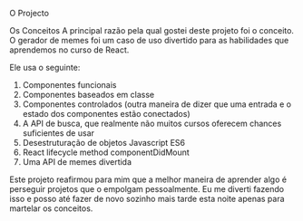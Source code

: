 O Projecto

Os Conceitos
A principal razão pela qual gostei deste projeto foi o conceito.
O gerador de memes foi um caso de uso divertido para as habilidades que aprendemos no curso de React.

Ele usa o seguinte:

1. Componentes funcionais
2. Componentes baseados em classe
3. Componentes controlados (outra maneira de dizer que uma entrada e o estado dos componentes estão conectados)
4. A API de busca, que realmente não muitos cursos oferecem chances suficientes de usar
5. Desestruturação de objetos Javascript ES6
6. React lifecycle method componentDidMount
7. Uma API de memes divertida

Este projeto reafirmou para mim que a melhor maneira de aprender algo é perseguir projetos que o empolgam pessoalmente. Eu me diverti fazendo isso e posso até fazer de novo sozinho mais tarde esta noite apenas para martelar os conceitos.
